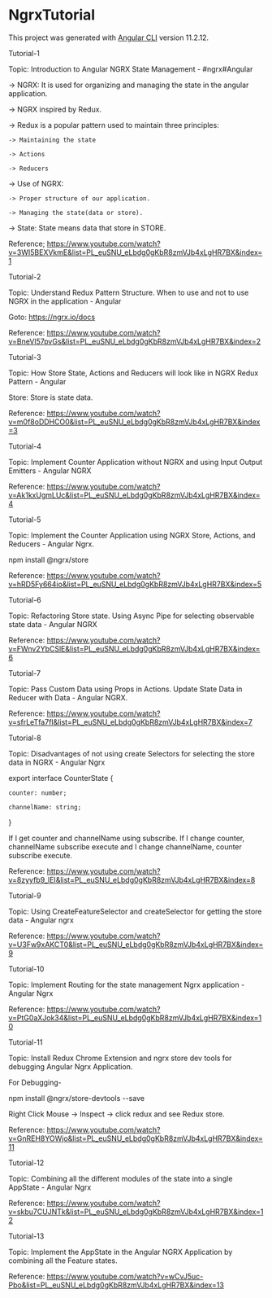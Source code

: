 # NgrxTutorial

This project was generated with [Angular CLI](https://github.com/angular/angular-cli) version 11.2.12.

Tutorial-1

Topic: Introduction to Angular NGRX State Management - #ngrx​ #Angular

-> NGRX: It is used for organizing and managing the state in the angular application.

-> NGRX inspired by Redux.

-> Redux is a popular pattern used to maintain three principles:

    -> Maintaining the state

    -> Actions

    -> Reducers

-> Use of NGRX:

    -> Proper structure of our application.

    -> Managing the state(data or store).

-> State: State means data that store in STORE.

Reference; https://www.youtube.com/watch?v=3WI5BEXVkmE&list=PL_euSNU_eLbdg0gKbR8zmVJb4xLgHR7BX&index=1

Tutorial-2

Topic: Understand Redux Pattern Structure. When to use and not to use NGRX in the application - Angular

Goto: https://ngrx.io/docs

Reference: https://www.youtube.com/watch?v=BneVl57pvGs&list=PL_euSNU_eLbdg0gKbR8zmVJb4xLgHR7BX&index=2

Tutorial-3

Topic: How Store State, Actions and Reducers will look like in NGRX Redux Pattern - Angular

Store: Store is state data.

Reference: https://www.youtube.com/watch?v=m0f8oDDHCO0&list=PL_euSNU_eLbdg0gKbR8zmVJb4xLgHR7BX&index=3

Tutorial-4

Topic: Implement Counter Application without NGRX and using Input Output Emitters - Angular NGRX

Reference: https://www.youtube.com/watch?v=Ak1kxUgmLUc&list=PL_euSNU_eLbdg0gKbR8zmVJb4xLgHR7BX&index=4

Tutorial-5

Topic: Implement the Counter Application using NGRX Store, Actions, and Reducers - Angular Ngrx.

npm install @ngrx/store

Reference: https://www.youtube.com/watch?v=hRD5Fy664io&list=PL_euSNU_eLbdg0gKbR8zmVJb4xLgHR7BX&index=5

Tutorial-6

Topic: Refactoring Store state. Using Async Pipe for selecting observable state data - Angular NGRX

Reference: https://www.youtube.com/watch?v=FWnv2YbCSlE&list=PL_euSNU_eLbdg0gKbR8zmVJb4xLgHR7BX&index=6

Tutorial-7

Topic: Pass Custom Data using Props in Actions. Update State Data in Reducer with Data - Angular NGRX.

Reference: https://www.youtube.com/watch?v=sfrLeTfa7fI&list=PL_euSNU_eLbdg0gKbR8zmVJb4xLgHR7BX&index=7

Tutorial-8

Topic: Disadvantages of not using create Selectors for selecting the store data in NGRX - Angular Ngrx

export interface CounterState {
   
    counter: number;
   
    channelName: string;

}

If I get counter and channelName using subscribe. If I change counter, channelName subscribe execute and I change channelName, counter subscribe execute.

Reference: https://www.youtube.com/watch?v=8zyyfb9_lEI&list=PL_euSNU_eLbdg0gKbR8zmVJb4xLgHR7BX&index=8

Tutorial-9

Topic: Using CreateFeatureSelector and createSelector for getting the store data - Angular ngrx

Reference: https://www.youtube.com/watch?v=U3Fw9xAKCT0&list=PL_euSNU_eLbdg0gKbR8zmVJb4xLgHR7BX&index=9

Tutorial-10

Topic: Implement Routing for the state management Ngrx application - Angular Ngrx

Reference: https://www.youtube.com/watch?v=PtG0aXJok34&list=PL_euSNU_eLbdg0gKbR8zmVJb4xLgHR7BX&index=10

Tutorial-11

Topic: Install Redux Chrome Extension and ngrx store dev tools for debugging Angular Ngrx Application.

For Debugging-

npm install @ngrx/store-devtools --save

Right Click Mouse -> Inspect -> click redux and see Redux store.

Reference: https://www.youtube.com/watch?v=GnREH8YOWjo&list=PL_euSNU_eLbdg0gKbR8zmVJb4xLgHR7BX&index=11


Tutorial-12

Topic: Combining all the different modules of the state into a single AppState - Angular Ngrx

Reference: https://www.youtube.com/watch?v=skbu7CUJNTk&list=PL_euSNU_eLbdg0gKbR8zmVJb4xLgHR7BX&index=12

Tutorial-13

Topic: Implement the AppState in the Angular NGRX Application by combining all the Feature states.

Reference: https://www.youtube.com/watch?v=wCvJ5uc-Pbo&list=PL_euSNU_eLbdg0gKbR8zmVJb4xLgHR7BX&index=13

